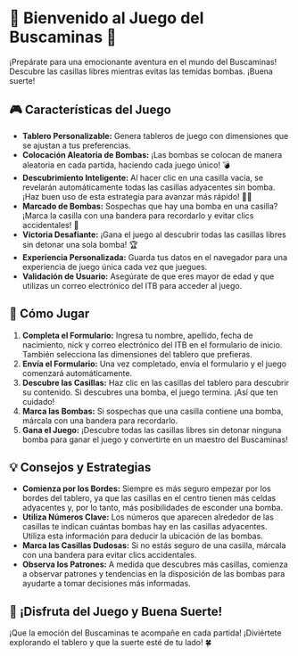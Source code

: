 # 🌟 Bienvenido al Juego del Buscaminas 🌟

¡Prepárate para una emocionante aventura en el mundo del Buscaminas! Descubre las casillas libres mientras evitas las temidas bombas. ¡Buena suerte!

## 🎮 Características del Juego

- **Tablero Personalizable:** Genera tableros de juego con dimensiones que se ajustan a tus preferencias.
- **Colocación Aleatoria de Bombas:** ¡Las bombas se colocan de manera aleatoria en cada partida, haciendo cada juego único! 💣
- **Descubrimiento Inteligente:** Al hacer clic en una casilla vacía, se revelarán automáticamente todas las casillas adyacentes sin bomba. ¡Haz buen uso de esta estrategia para avanzar más rápido! 🕵️‍♂️
- **Marcado de Bombas:** Sospechas que hay una bomba en una casilla? ¡Marca la casilla con una bandera para recordarlo y evitar clics accidentales! 🚩
- **Victoria Desafiante:** ¡Gana el juego al descubrir todas las casillas libres sin detonar una sola bomba! 🏆
- **Experiencia Personalizada:** Guarda tus datos en el navegador para una experiencia de juego única cada vez que juegues.
- **Validación de Usuario:** Asegúrate de que eres mayor de edad y que utilizas un correo electrónico del ITB para acceder al juego.

## 🚀 Cómo Jugar

1. **Completa el Formulario:** Ingresa tu nombre, apellido, fecha de nacimiento, nick y correo electrónico del ITB en el formulario de inicio. También selecciona las dimensiones del tablero que prefieras.
2. **Envía el Formulario:** Una vez completado, envía el formulario y el juego comenzará automáticamente.
3. **Descubre las Casillas:** Haz clic en las casillas del tablero para descubrir su contenido. Si descubres una bomba, el juego termina. ¡Así que ten cuidado!
4. **Marca las Bombas:** Si sospechas que una casilla contiene una bomba, márcala con una bandera para recordarlo.
5. **Gana el Juego:** ¡Descubre todas las casillas libres sin detonar ninguna bomba para ganar el juego y convertirte en un maestro del Buscaminas!

## 💡 Consejos y Estrategias

- **Comienza por los Bordes:** Siempre es más seguro empezar por los bordes del tablero, ya que las casillas en el centro tienen más celdas adyacentes y, por lo tanto, más posibilidades de esconder una bomba.
- **Utiliza Números Clave:** Los números que aparecen alrededor de las casillas te indican cuántas bombas hay en las casillas adyacentes. Utiliza esta información para deducir la ubicación de las bombas.
- **Marca las Casillas Dudosas:** Si no estás seguro de una casilla, márcala con una bandera para evitar clics accidentales.
- **Observa los Patrones:** A medida que descubres más casillas, comienza a observar patrones y tendencias en la disposición de las bombas para ayudarte a tomar decisiones más informadas.

## 🎉 ¡Disfruta del Juego y Buena Suerte!

¡Que la emoción del Buscaminas te acompañe en cada partida! ¡Diviértete explorando el tablero y que la suerte esté de tu lado! 🍀
